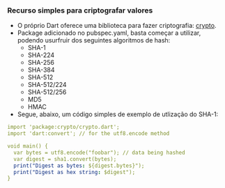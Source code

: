 ### Recurso simples para criptografar valores  

- O próprio Dart oferece uma biblioteca para fazer criptografia: [crypto](https://pub.dev/packages/crypto).
- Package adicionado no pubspec.yaml, basta começar a utilizar, podendo usurfruir dos seguintes algoritmos de hash:
  - SHA-1
  - SHA-224
  - SHA-256
  - SHA-384
  - SHA-512
  - SHA-512/224
  - SHA-512/256
  - MD5
  - HMAC
- Segue, abaixo, um código simples de exemplo de utlização do SHA-1:
```yaml
import 'package:crypto/crypto.dart';
import 'dart:convert'; // for the utf8.encode method

void main() {
  var bytes = utf8.encode("foobar"); // data being hashed
  var digest = sha1.convert(bytes);
  print("Digest as bytes: ${digest.bytes}");
  print("Digest as hex string: $digest");
}
```
